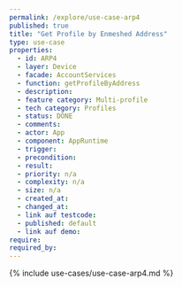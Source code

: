 ```yaml
---
permalink: /explore/use-case-arp4
published: true
title: "Get Profile by Enmeshed Address"
type: use-case
properties:
  - id: ARP4
  - layer: Device
  - facade: AccountServices
  - function: getProfileByAddress
  - description:
  - feature category: Multi-profile
  - tech category: Profiles
  - status: DONE
  - comments:
  - actor: App
  - component: AppRuntime
  - trigger:
  - precondition:
  - result:
  - priority: n/a
  - complexity: n/a
  - size: n/a
  - created_at:
  - changed_at:
  - link auf testcode:
  - published: default
  - link auf demo:
require:
required_by:
---
```


{% include use-cases/use-case-arp4.md %}
